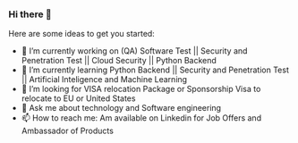 ### Hi there 👋


Here are some ideas to get you started:

- 🔭 I’m currently working on (QA) Software Test || Security and Penetration Test || Cloud Security || Python Backend
- 🌱 I’m currently learning Python Backend || Security and Penetration Test || Artificial Inteligence and Machine Learning
- 🤔 I’m looking for VISA relocation Package or Sponsorship Visa to relocate to EU or United States
- 💬 Ask me about technology and Software engineering
- 📫 How to reach me: Am available on Linkedin for Job Offers and Ambassador of Products



